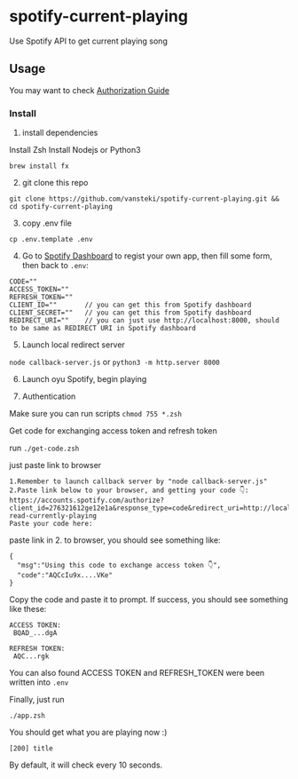 # spotify-current-playing
Use Spotify API to get current playing song

## Usage 

You may want to check [Authorization Guide](https://developer.spotify.com/documentation/general/guides/authorization-guide/)

### Install

1. install dependencies

Install Zsh
Install Nodejs or Python3

`brew install fx`

2. git clone this repo

`git clone https://github.com/vansteki/spotify-current-playing.git && cd spotify-current-playing`

3. copy .env file

`cp .env.template .env`

4. Go to [Spotify Dashboard](https://developer.spotify.com/dashboard/login) to regist your own app, then fill some form, then back to `.env`:

```
CODE=""
ACCESS_TOKEN=""
REFRESH_TOKEN=""
CLIENT_ID=""       // you can get this from Spotify dashboard
CLIENT_SECRET=""   // you can get this from Spotify dashboard
REDIRECT_URI=""    // you can just use http://localhost:8000, should to be same as REDIRECT URI in Spotify dashboard 
```

5. Launch local redirect server

`node callback-server.js` or `python3 -m http.server 8000`

6. Launch oyu Spotify, begin playing

7. Authentication

Make sure you can run scripts
`chmod 755 *.zsh`

Get code for exchanging access token and refresh token

run `./get-code.zsh`

just paste link to browser

```
1.Remember to launch callback server by "node callback-server.js"
2.Paste link below to your browser, and getting your code 👇:
https://accounts.spotify.com/authorize?client_id=276321612ge12e1a&response_type=code&redirect_uri=http://localhost:8000/callback&scope=user-read-currently-playing
Paste your code here:
```

paste link in 2. to browser, you should see something like:
```
{
  "msg":"Using this code to exchange access token 👇",
  "code":"AQCcIu9x....VKe"
}
```

Copy the code and paste it to prompt.
If success, you should see something like these:

```
ACCESS TOKEN:
 BQAD_...dgA

REFRESH TOKEN:
 AQC...rgk
```
You can also found ACCESS TOKEN and REFRESH_TOKEN were been written into `.env`

Finally, just run

`./app.zsh`

You should get what you are playing now :)

```
[200] title
```

By default, it will check every 10 seconds.

